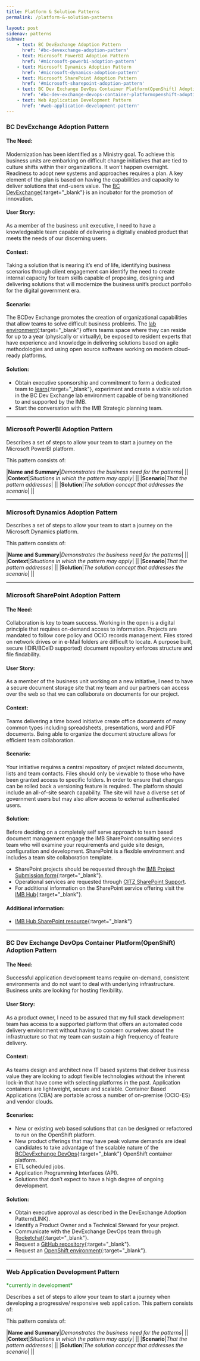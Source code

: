 ```yaml
---
title: Platform & Solution Patterns
permalink: /platform-&-solution-patterns

layout: post
sidenav: patterns
subnav:
    - text: BC DevExchange Adoption Pattern
      href: '#bc-devexchange-adoption-pattern'
    - text: Microsoft PowerBI Adoption Pattern
      href: '#microsoft-powerbi-adoption-pattern'
    - text: Microsoft Dynamics Adoption Pattern
      href: '#microsoft-dynamics-adoption-pattern'
    - text: Microsoft SharePoint Adoption Pattern
      href: '#microsoft-sharepoint-adoption-pattern'
    - text: BC Dev Exchange DevOps Container Platform(OpenShift) Adoption Pattern
      href: '#bc-dev-exchange-devops-container-platformopenshift-adoption-pattern'
    - text: Web Application Development Pattern
      href: '#web-application-development-pattern'
---
```

### BC DevExchange Adoption Pattern
#### The Need:
Modernization has been identified as a Ministry goal. To achieve this business units are embarking on  difficult change initiatives that are tied to culture shifts within their organizations. It won’t happen overnight. Readiness to adopt new systems and approaches requires a plan. A key element of the plan is based on having the capabilities and capacity to deliver solutions that end-users value. The [BC DevExchange](https://bcdevexchange.org/){:target="_blank"} is an incubator for the promotion of  innovation.

#### User Story:
As a member of the business unit executive, I need to have a knowledgeable team capable of delivering a digitally enabled product that meets the needs of our discerning users.

#### Context:
Taking a solution that is nearing it’s end of life, identifying business scenarios through client engagement can identify the need to create internal capacity for team skills capable of proposing, designing and delivering solutions that will modernize the business unit’s product portfolio for the digital government era. 

#### Scenario:
The BCDev Exchange promotes the creation of organizational capabilities that allow teams to solve difficult business problems. The [lab environment](https://bcdevexchange.org/ExchangeLab){:target="_blank"} offers teams space where they can reside for up to a year (physically or virtually), be exposed to resident experts that have experience and knowledge in delivering solutions based on agile methodologies and using open source software working on modern cloud-ready platforms.

#### Solution:
-	Obtain executive sponsorship and commitment to form a dedicated team to [learn](https://bcdevexchange.org/learning){:target="_blank"}, experiment and create a viable solution in the BC Dev Exchange lab environment capable of being transitioned to and  supported by the IMB.   
-	Start the conversation with the IMB Strategic planning team. 

<hr style="height:2px;border-width:0;color:gray;background-color:gray">

### Microsoft PowerBI Adoption Pattern
Describes a set of steps to allow your team to start a journey on the Microsoft PowerBI platform.

This pattern consists of:

|**Name and Summary**|*Demonstrates the business need for the patterns*|
||
|**Context**|*Situations in which the pattern may apply*|
||
|**Scenario**|*That the pattern addresses*|
||
|**Solution**|*The solution concept that addresses the scenario*|
||

<hr style="height:2px;border-width:0;color:gray;background-color:gray">

### Microsoft Dynamics Adoption Pattern
Describes a set of steps to allow your team to start a journey on the Microsoft Dynamics platform.

This pattern consists of:

|**Name and Summary**|*Demonstrates the business need for the patterns*|
||
|**Context**|*Situations in which the pattern may apply*|
||
|**Scenario**|*That the pattern addresses*|
||
|**Solution**|*The solution concept that addresses the scenario*|
||

<hr style="height:2px;border-width:0;color:gray;background-color:gray">

### Microsoft SharePoint Adoption Pattern
#### The Need:
Collaboration is key to team success. Working in the open is a digital principle that requires on-demand access to information. Projects are mandated to follow core policy and OCIO records management. Files stored on network drives or in e-Mail folders are difficult to locate. A purpose built, secure (IDIR/BCeID supported) document repository enforces structure and file findability.  

#### User Story:
As a member of the business unit working on a new initiative, I need to have a secure document storage site that my team and our partners can access over the web so that we can collaborate on documents for our project.

#### Context:
Teams delivering a time boxed initiative create office documents of many common types including spreadsheets, presentations, word and PDF documents. Being able to organize the document structure allows for efficient team collaboration. 

#### Scenario:
Your initiative requires a central repository of project related documents, lists and team contacts. Files should only be viewable to those who have been granted access to specific folders. In order to ensure that changes can be rolled back a versioning feature is required. The platform should include an all-of-site search capability. The site will have a diverse set of government users but may also allow access to external authenticated users.

#### Solution:
Before deciding on a completely self serve approach to team based document management engage the IMB SharePoint consulting services team who will examine your requirements and guide site design, configuration and development. SharePoint is a flexible environment and includes a team site collaboration template.
-	SharePoint projects should be requested through the [IMB Project Submission form](https://citz.sp.gov.bc.ca/sites/CSD/IMB/PBS/_layouts/15/WopiFrame.aspx?sourcedoc=%7bBF193C7D-E566-494C-A3CD-0795935672CF%7d&file=Project%20submission%20form_updated2018.xlsx&action=default){:target="_blank"}.
-	Operational services are requested through [CITZ SharePoint Support](mailto:citz_sp_support@gov.bc.ca).  
-	For additional information on the SharePoint service offering visit the [IMB Hub](https://intranet.gov.bc.ca/thehub/tools-and-resources/imb-service-catalogue/application-management-services/sharepoint){:target="_blank"}.

#### Additional information:
- [IMB Hub SharePoint resource](https://intranet.gov.bc.ca/thehub/tools-and-resources/information-security-privacy-records-management/info-records-management/sharepoint){:target="_blank"}

<hr style="height:2px;border-width:0;color:gray;background-color:gray">

### BC Dev Exchange DevOps Container Platform(OpenShift) Adoption Pattern
#### The Need:
Successful application development teams require on-demand, consistent environments and do not want to deal with underlying infrastructure. Business units are looking for hosting flexibility.

#### User Story:
As a product owner, I need to be assured that my  full stack development team has access to a supported platform that offers an automated code delivery environment without having to concern ourselves about the infrastructure so that my team can sustain a high frequency of feature delivery.

#### Context:
As teams design and architect new IT based systems that deliver business value they are looking to adopt flexible technologies without the inherent lock-in that have come with selecting platforms in the past. Application containers are lightweight, secure and scalable. Container Based Applications (CBA) are portable across a number of on-premise (OCIO-ES) and vendor clouds. 

#### Scenarios:
-	New or existing web based solutions that can be designed or refactored to run on the OpenShift platform.
-	 New product offerings that may have peak volume demands are ideal candidates to take advantage of the scalable nature of the [BCDevExchange DevOps](https://bcdevexchange.org/DevOpsPlatform){:target="_blank"} OpenShift container platform. 
-	ETL scheduled jobs.
-	 Application Programming Interfaces (API). 
-	Solutions that don’t expect to have a high degree of ongoing development.    

#### Solution:
-	Obtain executive approval as described in the DevExchange Adoption Pattern(LINK). 
-	Identify a Product Owner and a Technical Steward for your project.
-	Communicate with the DevExchange DevOps team through [Rocketchat](https://chat.pathfinder.gov.bc.ca/home){:target="_blank"}.
-	Request a [GitHub repository](https://developer.gov.bc.ca/Getting-Started-on-the-DevOps-Platform/How-to-request-new-GitHub-user-access-or-repository-creation){:target="_blank"}.
-	Request an [OpenShift environment](https://developer.gov.bc.ca/Getting-Started-on-the-DevOps-Platform/How-to-Request-a-New-OpenShift-Project){:target="_blank"}.

<hr style="height:2px;border-width:0;color:gray;background-color:gray">

### Web Application Development Pattern
<span style="color: green">\*currently in development\*</span>

Describes a set of steps to allow your team to start a journey when developing a progressive/ responsive web application. This pattern consists of:

This pattern consists of:

|**Name and Summary**|*Demonstrates the business need for the patterns*|
||
|**Context**|*Situations in which the pattern may apply*|
||
|**Scenario**|*That the pattern addresses*|
||
|**Solution**|*The solution concept that addresses the scenario*|
||